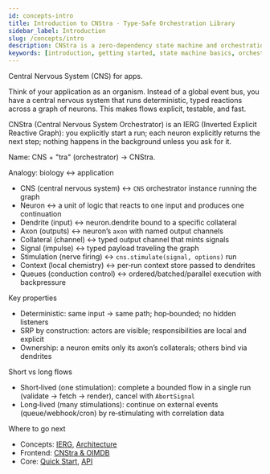 ```yaml
---
id: concepts-intro
title: Introduction to CNStra - Type-Safe Orchestration Library
sidebar_label: Introduction
slug: /concepts/intro
description: CNStra is a zero-dependency state machine and orchestration library for JavaScript/TypeScript. Learn about IERG (Inverted Explicit Reactive Graph), deterministic workflows, and SOLID/SRP principles for React and backend applications.
keywords: [introduction, getting started, state machine basics, orchestration tutorial, IERG, reactive graph, deterministic state machine, neuron model, signal flow, type-safe orchestration, JavaScript state management, TypeScript orchestration]
---
```


Central Nervous System (CNS) for apps.

Think of your application as an organism. Instead of a global event bus, you have a central nervous system that runs deterministic, typed reactions across a graph of neurons. This makes flows explicit, testable, and fast.

CNStra (Central Nervous System Orchestrator) is an IERG (Inverted Explicit Reactive Graph): you explicitly start a run; each neuron explicitly returns the next step; nothing happens in the background unless you ask for it.

Name: CNS + "tra" (orchestrator) → CNStra.

Analogy: biology ↔ application
- CNS (central nervous system) ↔ `CNS` orchestrator instance running the graph
- Neuron ↔ a unit of logic that reacts to one input and produces one continuation
- Dendrite (input) ↔ neuron.dendrite bound to a specific collateral
- Axon (outputs) ↔ neuron’s `axon` with named output channels
- Collateral (channel) ↔ typed output channel that mints signals
- Signal (impulse) ↔ typed payload traveling the graph
- Stimulation (nerve firing) ↔ `cns.stimulate(signal, options)` run
- Context (local chemistry) ↔ per‑run context store passed to dendrites
- Queues (conduction control) ↔ ordered/batched/parallel execution with backpressure

Key properties
- Deterministic: same input → same path; hop‑bounded; no hidden listeners
- SRP by construction: actors are visible; responsibilities are local and explicit
- Ownership: a neuron emits only its axon’s collaterals; others bind via dendrites

Short vs long flows
- Short‑lived (one stimulation): complete a bounded flow in a single run (validate → fetch → render), cancel with `AbortSignal`
- Long‑lived (many stimulations): continue on external events (queue/webhook/cron) by re‑stimulating with correlation data

Where to go next
- Concepts: [IERG](/docs/concepts/ierg), [Architecture](/docs/concepts/architecture)
- Frontend: [CNStra & OIMDB](/docs/frontend/oimdb)
- Core: [Quick Start](/docs/core/quick-start), [API](/docs/core/api)
